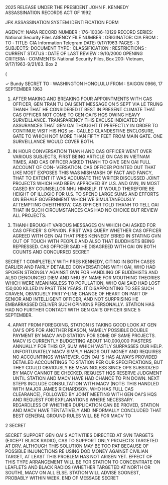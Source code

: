 2025 RELEASE UNDER THE PRESIDENT JOHN F. KENNEDY ASSASSINATION RECORDS ACT OF 1992

JFK ASSASSINATION SYSTEM
IDENTIFICATION FORM

AGENCY: NARA
RECORD NUMBER : 176-10036-10129
RECORD SERIES: National Security Files
AGENCY FILE NUMBER :
ORIGINATOR: CIA
FROM :
TO :
TITLE: CIA Information Telegram
DATE: 9/17/1963
PAGES : 3
SUBJECTS:
DOCUMENT TYPE :
CLASSIFICATION :
RESTRICTIONS :
CURRENT STATUS :
DATE OF LAST REVIEW : 9/10/2000
OPENING CRITERIA :
COMMENTS: National Security Files, Box 200: Vietnam, 9/17/1963-9/21/63. Box 2

(

✓ Bundy
SECRET
TO
: WASHINGTON HONOLULU
FROM : SAIGON 0966, 17 SEPTEMBER 1963

1. AFTER MAKING AND BREAKING FOUR APPOINTMENTS WITH CAS
OFFICER, GEN TRAN TU OAI SENT MESSAGE ON 5 SEPT VIA LE TRUNG
THANH THAT HE CONSIDERED IT BEST IN PRESENT CLIMATE THAT CAS
OFFICER NOT COME TO GEN OAI'S HQS OWING HEAVY SURVEILLANCE.
TRANSPARENCY THIS EXCUSE INDICATED BY ASSURANCES THAT GEN OAI
THOUGHT IT PERFECTLY IN ORDER TO CONTINUE VISIT HIS HQS so-
CALLED CLANDESTINE ENCLOSURE, GATE TO WHICH NOT MORE THAN FIFTY
FEET FROM MAIN GATE. ONE SURVEILLANCE WOULD COVER BOTH.

2. IN HOUR CONVERSATION THANH AND CAS OFFICER WENT OVER
VARIOUS SUBJECTS, FIRST BEING ARTICLE ON CAS IN VIETNAM TIMES,
AND CAS OFFICER ASKED THANH TO GIVE GEN OAI FULL ACCOUNT OF CON-
VERSATION. CAS OFFICER POINTED OUT THAT LIKE MOST EXPOSES THIS
WAS MISHMASH OF FACT AND FANCY, THAT TO EXTENT IT WAS ACCURATE
THE WRITER DISCUSSED JOINT PROJECTS WHICH HAD BEEN APPROVED BY
U.S. AND GVN, IN MOST CASED BY COUNSELLOR NHU HIMSELF. IT WOULD
THEREFORE BE HEIGHT OF ILLOGIC FOR U.S. TO SPEND LARGE SUMS AND
EFFORTS ON BEHALF GOVERNMENT WHICH WE SIMULTANEOUSLY ATTEMPTING
OVERTHROW. CAS OFFICER TOLD THANH TO TELL OAI THAT IN SUCH
CIRCUMSTANCES CAS HAD NO CHOICE BUT REVIEW ALL PROJECTS.

3. THANH BROUGHT VARIOUS MESSAGES ON WHICH OAI ASKED FOR
CAS OFFICER' S OPINION. FIRST WAS QUERY WHETHER CAS OFFICER
AGREED WITH GEN OAI THAT PRES KENNEDY ERRED IN STATING GVN OUT
OF TOUCH WITH PEOPLE AND ALSO THAT BUDDHISTS BEING REPRESSED.
CAS OFFICER SAID HE DISAGREED WITH OAI ON BOTH COUNTS AND CONCURRED
SECRET

SECRET
1
COMPLETELY WITH PRES KENNEDY, CITING IN BOTH CASES EARLIER AND
FAIRLY DETAILED CONVERSATIONS WITH OAI, WHO HAD SPOKEN STRONGLY
AGAINST GVN FOR HANDLING OF BUDDHISTS AND ALSO DENOUNCED DIEM
AND NHU BY NAME FOR MOUTHING THEORIES WHICH WERE MEANINGLESS TO
POPULATION, WHO OAI SAID HAD LOST 150,000 KILLED IN PAST TEN
YEARS. IT DISAPPOINTING TO SEE SUCH CRAVEN, OBVIOUSLY PARTY-LINE
CHANGE OF HEART ON PART OF SENIOR AND INTELLIGENT OFFICER, AND
NOT SURPRISING HE EMBARRASSED DELIVER SUCH OPINIONS PERSONALLY.
STATION HAS HAD NO FURTHER CONTACT WITH GEN OAI'S OFFICER SINCE
5 SEPTEMBER.

4. APART FROM FOREGOING, STATION IS TAKING GOOD LOOK AT
GEN OAI'S OPS FOR ANOTHER REASON, NAMELY POSSIBLE DOUBLE PAYMENT
BY MACV AND STATION FOR SOME OF SAME PROJECTS. MACV IS CURRENTLY
BUDGETING ABOUT 140,000,000 PIASTERS ANNUALLY FOR THIS OP, SUM
WHICH VASTLY SURPASSES OUR HELP. UNFORTUNATELY MACV SIMPLY
HANDS OUT MONEY AND REQUIRES NO ACCOUNTINGS WHATEVER. GEN OAI 'S
HAS ALWAYS PROVIDED DETAILED ACCOUNTINGS TO STATION PER OUR
SPECIFICATIONS, BUT THEY COULD OBVIOUSLY BE MEANINGLESS SINCE
OPS SUBSIDIZED BY MACV CANNOT BE CHECKED. REQUEST HQS
RESERVE JUDGMENT UNTIL STATION AND MACV HAVE HAD CHANCE TO PIN
DOWN. NEXT STEPS INCLUDE CONSULTATION WITH MACV (NOTE: THIS
HANDLED WITH MAJOR JAMES RICHARDSON, WHO HAS FULL CAS CLEARANCE),
FOLLOWED BY JOINT MEETING WITH GEN OAI'S HQS AND REQUEST FOR
EXPLANATIONS WHERE NECESSARY. REGARDLESS OF WHETHER DUPLICATION
CAN BE PROVED, STATION AND MACV HAVE TENTATIVELY AND INFORMALLY
CONCLUDED THAT BEST GENERAL GROUND RULES WILL BE FOR MACV TO

2
SECRET

SECRET
SUPPORT GEN OAI'S ACTIVITIES DIRECTED AT SVN TARGETS (EXCЕРТ
BLACK RADIO), CAS TO SUPPORT ONLY PROJECTS TARGETED AT DRV.
ALTHOUGH THIS SOLUTION MAY BE TOO PAT BECAUSE OF POSSIBLE
INJUNCTIONS RE USING DOD MONEY AGAINST CIVILIAN TARGET, AT LEAST
THIS PROBLEM HAS NOT ARISEN YET. EFFECT OF THIS TYPE ARRANGEMENT
WILL BE FOR STATION TO CONCENTRATE ON LEAFLETS AND BLACK RADIOS
(WHETHER TARGETED AT NORTH OR SOUTH), MACV ON ALL ELSE. STATION
WILL ADVISE SOONEST, PROBABLY WITHIN WEEK.
END OF MESSAGE
SECRET
